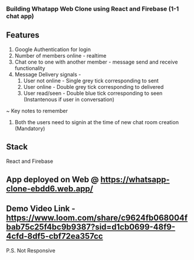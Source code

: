 ### Building Whatapp Web Clone using React and Firebase (1-1 chat app)

## Features
1. Google Authentication for login
2. Number of members online - realtime
3. Chat one to one with another member - message send and receive functionality
4. Message Delivery signals -
   1. User not online - Single grey tick corresponding to sent
   2. User online - Double grey tick corresponding to delivered
   3. User read/seen - Double blue tick corresponding to seen (Instantenous if user in conversation)
   
~ Key notes to remember 
1. Both the users need to signin at the time of new chat room creation (Mandatory)

## Stack 
React and Firebase

## App deployed on Web @ https://whatsapp-clone-ebdd6.web.app/

## Demo Video Link - https://www.loom.com/share/c9624fb068004fbab75c25f4bc9b9387?sid=d1cb0699-48f9-4cfd-8df5-cbf72ea357cc

P.S. Not Responsive
